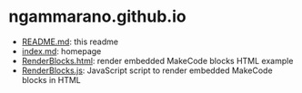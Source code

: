# ngammarano.github.io

* [README.md](https://ngammarano.github.io/README.md): this readme
* [index.md](https://ngammarano.github.io/index.md): homepage
* [RenderBlocks.html](https://ngammarano.github.io/RenderBlocks.html): render embedded MakeCode blocks HTML example
* [RenderBlocks.js](https://ngammarano.github.io/RenderBlocks.js): JavaScript script to render embedded MakeCode blocks in HTML
